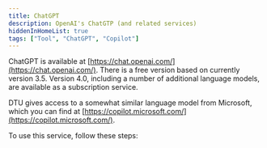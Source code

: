 ```yaml
---
title: ChatGPT
description: OpenAI's ChatGTP (and related services)
hiddenInHomeList: true
tags: ["Tool", "ChatGPT", "Copilot"]
---
```


ChatGPT is available at [https://chat.openai.com/](https://chat.openai.com/). There is a
free version based on currently version 3.5. Version 4.0, including a number of additional
language models, are available as a subscription service.

DTU gives access to a somewhat similar language model from Microsoft, which you can find at 
[https://copilot.microsoft.com/](https://copilot.microsoft.com/).

To use this service, follow these steps:




